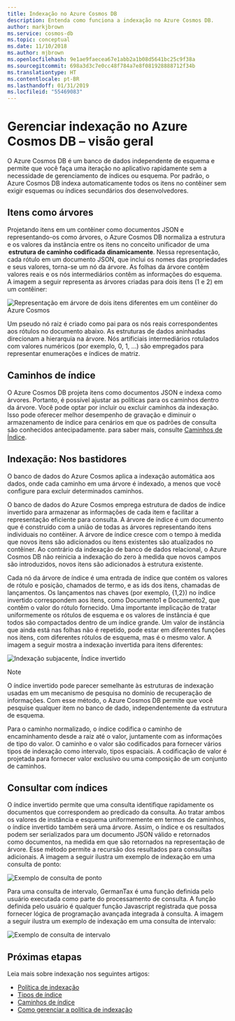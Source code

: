 ```yaml
---
title: Indexação no Azure Cosmos DB
description: Entenda como funciona a indexação no Azure Cosmos DB.
author: markjbrown
ms.service: cosmos-db
ms.topic: conceptual
ms.date: 11/10/2018
ms.author: mjbrown
ms.openlocfilehash: 9e1ae9faecea67e1abb2a1b08d5641bc25c9f38a
ms.sourcegitcommit: 698a3d3c7e0cc48f784a7e8f081928888712f34b
ms.translationtype: HT
ms.contentlocale: pt-BR
ms.lasthandoff: 01/31/2019
ms.locfileid: "55469083"
---
```

# <a name="indexing-in-azure-cosmos-db---overview"></a>Gerenciar indexação no Azure Cosmos DB – visão geral

O Azure Cosmos DB é um banco de dados independente de esquema e permite que você faça uma iteração no aplicativo rapidamente sem a necessidade de gerenciamento de índices ou esquema. Por padrão, o Azure Cosmos DB indexa automaticamente todos os itens no contêiner sem exigir esquemas ou índices secundários dos desenvolvedores.

## <a name="items-as-trees"></a>Itens como árvores

Projetando itens em um contêiner como documentos JSON e representando-os como árvores, o Azure Cosmos DB normaliza a estrutura e os valores da instância entre os itens no conceito unificador de uma  **estrutura de caminho codificada dinamicamente**. Nessa representação, cada rótulo em um documento JSON, que inclui os nomes das propriedades e seus valores, torna-se um nó da árvore. As folhas da árvore contêm valores reais e os nós intermediários contêm as informações do esquema. A imagem a seguir representa as árvores criadas para dois itens (1 e 2) em um contêiner:

![Representação em árvore de dois itens diferentes em um contêiner do Azure Cosmos](./media/index-overview/indexing-as-tree.png)

Um pseudo nó raiz é criado como pai para os nós reais correspondentes aos rótulos no documento abaixo. As estruturas de dados aninhadas direcionam a hierarquia na árvore. Nós artificiais intermediários rotulados com valores numéricos (por exemplo, 0, 1, ...) são empregados para representar enumerações e índices de matriz.

## <a name="index-paths"></a>Caminhos de índice

O Azure Cosmos DB projeta itens como documentos JSON e indexa como árvores. Portanto, é possível ajustar as políticas para os caminhos dentro da árvore. Você pode optar por incluir ou excluir caminhos da indexação. Isso pode oferecer melhor desempenho de gravação e diminuir o armazenamento de índice para cenários em que os padrões de consulta são conhecidos antecipadamente. para saber mais, consulte [Caminhos de Índice](index-paths.md).

## <a name="indexing-under-the-hood"></a>Indexação: Nos bastidores

O banco de dados do Azure Cosmos aplica a indexação automática aos dados, onde cada caminho em uma árvore é indexado, a menos que você configure para excluir determinados caminhos.

O banco de dados do Azure Cosmos emprega estrutura de dados de índice invertido para armazenar as informações de cada item e facilitar a representação eficiente para consulta. A árvore de índice é um documento que é construído com a união de todas as árvores representando itens individuais no contêiner. A árvore de índice cresce com o tempo à medida que novos itens são adicionados ou itens existentes são atualizados no contêiner. Ao contrário da indexação de banco de dados relacional, o Azure Cosmos DB não reinicia a indexação do zero à medida que novos campos são introduzidos, novos itens são adicionados à estrutura existente. 

Cada nó da árvore de índice é uma entrada de índice que contém os valores de rótulo e posição, chamados de termo, e as ids dos itens, chamadas de lançamentos. Os lançamentos nas chaves (por exemplo, {1,2}) no índice invertido correspondem aos itens, como Documento1 e Documento2, que contêm o valor do rótulo fornecido. Uma importante implicação de tratar uniformemente os rótulos de esquema e os valores de instância é que todos são compactados dentro de um índice grande. Um valor de instância que ainda está nas folhas não é repetido, pode estar em diferentes funções nos itens, com diferentes rótulos de esquema, mas é o mesmo valor. A imagem a seguir mostra a indexação invertida para itens diferentes:

![Indexação subjacente, Índice invertido](./media/index-overview/inverted-index.png)

> [!NOTE]
> O índice invertido pode parecer semelhante às estruturas de indexação usadas em um mecanismo de pesquisa no domínio de recuperação de informações. Com esse método, o Azure Cosmos DB permite que você pesquise qualquer item no banco de dado, independentemente da estrutura de esquema.

Para o caminho normalizado, o índice codifica o caminho de encaminhamento desde a raiz até o valor, juntamente com as informações de tipo do valor. O caminho e o valor são codificados para fornecer vários tipos de indexação como intervalo, tipos espaciais. A codificação de valor é projetada para fornecer valor exclusivo ou uma composição de um conjunto de caminhos.

## <a name="querying-with-indexes"></a>Consultar com índices

O índice invertido permite que uma consulta identifique rapidamente os documentos que correspondem ao predicado da consulta. Ao tratar ambos os valores de instância e esquema uniformemente em termos de caminhos, o índice invertido também será uma árvore. Assim, o índice e os resultados podem ser serializados para um documento JSON válido e retornados como documentos, na medida em que são retornados na representação de árvore. Esse método permite a recursão dos resultados para consultas adicionais. A imagem a seguir ilustra um exemplo de indexação em uma consulta de ponto:  

![Exemplo de consulta de ponto](./media/index-overview/index-point-query.png)

Para uma consulta de intervalo, GermanTax é uma função definida pelo usuário executada como parte do processamento de consulta. A função definida pelo usuário é qualquer função Javascript registrada que possa fornecer lógica de programação avançada integrada à consulta. A imagem a seguir ilustra um exemplo de indexação em uma consulta de intervalo:

![Exemplo de consulta de intervalo](./media/index-overview/index-range-query.png)

## <a name="next-steps"></a>Próximas etapas

Leia mais sobre indexação nos seguintes artigos:

- [Política de indexação](index-policy.md)
- [Tipos de índice](index-types.md)
- [Caminhos de índice](index-paths.md)
- [Como gerenciar a política de indexação](how-to-manage-indexing-policy.md)
